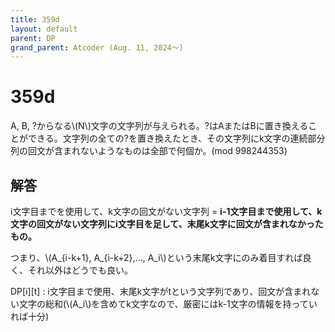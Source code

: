 ```yaml
---
title: 359d
layout: default
parent: DP
grand_parent: Atcoder (Aug. 11, 2024〜)
---
```


<script type="text/javascript" id="MathJax-script" async src="https://cdn.jsdelivr.net/npm/mathjax@3/es5/tex-chtml.js"></script>

# 359d

A, B, ?からなる\\(N\\)文字の文字列が与えられる。?はAまたはBに置き換えることができる。文字列の全ての?を置き換えたとき、その文字列にk文字の連続部分列の回文が含まれないようなものは全部で何個か。(mod 998244353)

## 解答

i文字目までを使用して、k文字の回文がない文字列 = <b>i-1文字目まで使用して、k文字の回文がない文字列にi文字目を足して、末尾k文字に回文が含まれなかったもの。</b>

つまり、\\(A_{i-k+1}, A_{i-k+2},..., A_i\\)という末尾k文字にのみ着目すれば良く、それ以外はどうでも良い。

DP[i][t] : i文字目まで使用、末尾k文字がtという文字列であり、回文が含まれない文字の総和(\\(A_i\\)を含めてk文字なので、厳密にはk-1文字の情報を持っていれば十分)